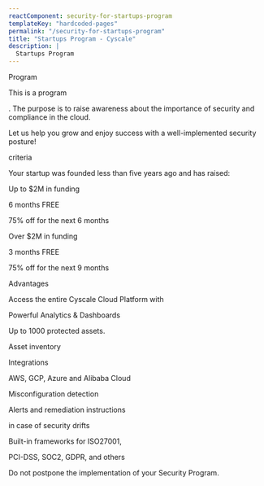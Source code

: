 ```yaml
---
reactComponent: security-for-startups-program
templateKey: "hardcoded-pages"
permalink: "/security-for-startups-program"
title: "Startups Program - Cyscale"
description: |
  Startups Program
---
```


Program

This is a program

. The
                                            purpose is to raise awareness about the importance of security and
                                            compliance in the cloud.

Let us help you grow and enjoy success with a well-implemented security
                                            posture!

criteria

Your startup was founded less than five years ago and has raised:

Up to $2M in funding

6 months FREE

75% off for the next 6 months

Over $2M in funding

3 months FREE

75% off for the next 9 months

Advantages

Access the entire Cyscale Cloud Platform with

Powerful Analytics &
                                        Dashboards

Up to 1000 protected assets.

Asset inventory

Integrations

AWS, GCP, Azure and Alibaba Cloud

Misconfiguration detection

Alerts and remediation instructions

in case of security drifts

Built-in frameworks for ISO27001,

PCI-DSS, SOC2, GDPR, and others

Do not postpone the implementation of your Security Program.


